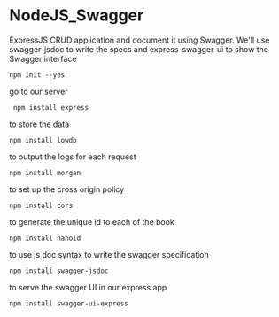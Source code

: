 # NodeJS_Swagger
ExpressJS CRUD application and document it using Swagger.  We'll use swagger-jsdoc to write the specs and express-swagger-ui to show the Swagger interface

    npm init --yes
    
go to our server

     npm install express
    
to store the data 

    npm install lowdb
    
to output the logs for each request
    
    npm install morgan
    
to set up the cross origin policy
    
    npm install cors
    
to generate the unique id to each of the book
    
    npm install nanoid
    
to use js doc syntax to write the swagger specification
    
    npm install swagger-jsdoc
    
to serve the swagger UI in our express app  
    
    npm install swagger-ui-express
    

